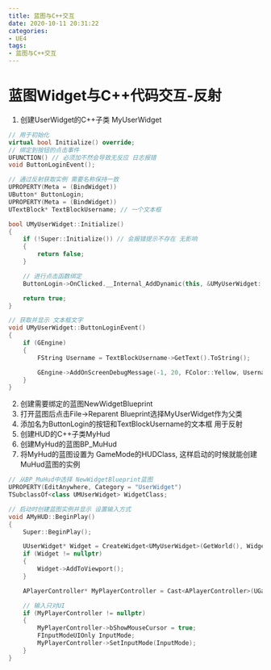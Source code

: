 ```yaml
---
title: 蓝图与C++交互
date: 2020-10-11 20:31:22
categories: 
- UE4
tags:
- 蓝图与C++交互
---
```


# 蓝图Widget与C++代码交互-反射

1. 创建UserWidget的C++子类 MyUserWidget
```c++
// 用于初始化
virtual bool Initialize() override;
// 绑定到按钮的点击事件
UFUNCTION() // 必须加不然会导致无反应 日志报错
void ButtonLoginEvent();

// 通过反射获取实例 需要名称保持一致
UPROPERTY(Meta = (BindWidget))
UButton* ButtonLogin;
UPROPERTY(Meta = (BindWidget))
UTextBlock* TextBlockUsername; // 一个文本框

bool UMyUserWidget::Initialize()
{
    if (!Super::Initialize()) // 会报错提示不存在 无影响
    {
        return false;
    }

    // 进行点击函数绑定
    ButtonLogin->OnClicked.__Internal_AddDynamic(this, &UMyUserWidget::ButtonLoginEvent, FName("ButtonLoginEvent"));

    return true;
}

// 获取并显示 文本框文字
void UMyUserWidget::ButtonLoginEvent()
{
    if (GEngine)
    {
        FString Username = TextBlockUsername->GetText().ToString();

        GEngine->AddOnScreenDebugMessage(-1, 20, FColor::Yellow, Username);
    }
}
```
2. 创建需要绑定的蓝图NewWidgetBlueprint
3. 打开蓝图后点击File->Reparent Blueprint选择MyUserWidget作为父类
4. 添加名为ButtonLogin的按钮和TextBlockUsername的文本框 用于反射
5. 创建HUD的C++子类MyHud
6. 创建MyHud的蓝图BP_MuHud
7. 将MyHud的蓝图设置为 GameMode的HUDClass, 这样启动的时候就能创建MuHud蓝图的实例
```c++
// 从BP_MuHud中选择 NewWidgetBlueprint蓝图
UPROPERTY(EditAnywhere, Category = "UserWidget")
TSubclassOf<class UMUserWidget> WidgetClass;

// 启动时创建蓝图实例并显示 设置输入方式
void AMyHUD::BeginPlay()
{
    Super::BeginPlay();

    UUserWidget* Widget = CreateWidget<UMyUserWidget>(GetWorld(), WidgetClass);
    if (Widget != nullptr)
    {
        Widget->AddToViewport();
    }

    APlayerController* MyPlayerController = Cast<APlayerController>(UGameplayStatics::GetPlayerController(GetWorld(), 0));

    // 输入只对UI
    if (MyPlayerController != nullptr)
    {
        MyPlayerController->bShowMouseCursor = true;
        FInputModeUIOnly InputMode;
        MyPlayerController->SetInputMode(InputMode);
    }
}
```